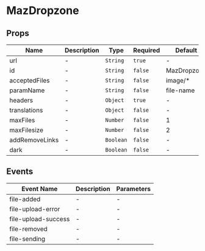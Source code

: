 # MazDropzone

## Props

<!-- @vuese:MazDropzone:props:start -->
|Name|Description|Type|Required|Default|
|---|---|---|---|---|
|url|-|`String`|`true`|-|
|id|-|`String`|`false`|MazDropzone|
|acceptedFiles|-|`String`|`false`|image/*|
|paramName|-|`String`|`false`|file-name|
|headers|-|`Object`|`true`|-|
|translations|-|`Object`|`false`|-|
|maxFiles|-|`Number`|`false`|1|
|maxFilesize|-|`Number`|`false`|2|
|addRemoveLinks|-|`Boolean`|`false`|-|
|dark|-|`Boolean`|`false`|-|

<!-- @vuese:MazDropzone:props:end -->


## Events

<!-- @vuese:MazDropzone:events:start -->
|Event Name|Description|Parameters|
|---|---|---|
|file-added|-|-|
|file-upload-error|-|-|
|file-upload-success|-|-|
|file-removed|-|-|
|file-sending|-|-|

<!-- @vuese:MazDropzone:events:end -->


